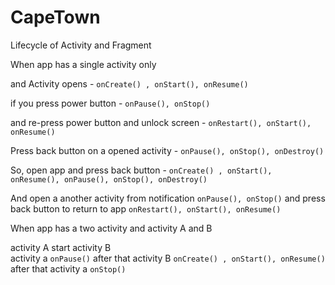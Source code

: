 # CapeTown
Lifecycle of Activity and Fragment

When app has a single activity only  

and Activity opens - ``` onCreate() , onStart(), onResume() ```

if you press power button -  ``` onPause(), onStop() ```

and re-press power button and unlock screen - ``` onRestart(), onStart(), onResume()  ```

Press back button on a opened activity - ``` onPause(), onStop(), onDestroy() ```

So, open app and press back button - 
``` onCreate() , onStart(), onResume(), onPause(), onStop(), onDestroy() ```

And open a another activity from notification ``` onPause(), onStop() ``` and press back button to return to app ``` onRestart(), onStart(), onResume() ```



When app has a two activity and activity A and B 

activity A start activity B  
activity a ```onPause()``` after that activity B ``` onCreate() , onStart(), onResume() ``` after that activity a ```onStop()```